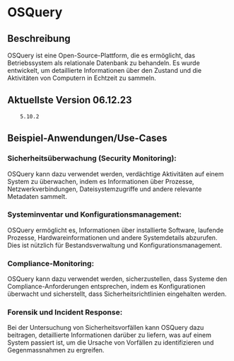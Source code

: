 # OSQuery

## Beschreibung 

OSQuery ist eine Open-Source-Plattform, die es ermöglicht, das Betriebssystem als relationale Datenbank zu behandeln. Es wurde entwickelt, um detaillierte Informationen über den Zustand und die Aktivitäten von Computern in Echtzeit zu sammeln.

## Aktuellste Version 06.12.23

````
    5.10.2
````

## Beispiel-Anwendungen/Use-Cases

### Sicherheitsüberwachung (Security Monitoring):
OSQuery kann dazu verwendet werden, verdächtige Aktivitäten auf einem System zu überwachen, indem es Informationen über Prozesse, Netzwerkverbindungen, Dateisystemzugriffe und andere relevante Metadaten sammelt.

### Systeminventar und Konfigurationsmanagement:
OSQuery ermöglicht es, Informationen über installierte Software, laufende Prozesse, Hardwareinformationen und andere Systemdetails abzurufen. Dies ist nützlich für Bestandsverwaltung und Konfigurationsmanagement.

### Compliance-Monitoring:
OSQuery kann dazu verwendet werden, sicherzustellen, dass Systeme den Compliance-Anforderungen entsprechen, indem es Konfigurationen überwacht und sicherstellt, dass Sicherheitsrichtlinien eingehalten werden.

### Forensik und Incident Response:
Bei der Untersuchung von Sicherheitsvorfällen kann OSQuery dazu beitragen, detaillierte Informationen darüber zu liefern, was auf einem System passiert ist, um die Ursache von Vorfällen zu identifizieren und Gegenmassnahmen zu ergreifen.